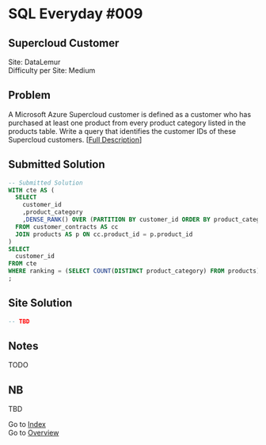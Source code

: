 # SQL Everyday \#009

## Supercloud Customer

Site: DataLemur\
Difficulty per Site: Medium

## Problem

A Microsoft Azure Supercloud customer is defined as a customer who has purchased at least one product from every product category listed in the products table. Write a query that identifies the customer IDs of these Supercloud customers. [[Full Description](https://datalemur.com/questions/supercloud-customer)]

## Submitted Solution

```sql
-- Submitted Solution
WITH cte AS (
  SELECT 
    customer_id
    ,product_category
    ,DENSE_RANK() OVER (PARTITION BY customer_id ORDER BY product_category) AS ranking
  FROM customer_contracts AS cc 
  JOIN products AS p ON cc.product_id = p.product_id
)
SELECT
  customer_id
FROM cte 
WHERE ranking = (SELECT COUNT(DISTINCT product_category) FROM products)
;
```

## Site Solution

```sql
-- TBD
```

## Notes

TODO

## NB

TBD

Go to [Index](../?tab=readme-ov-file#index)\
Go to [Overview](../?tab=readme-ov-file)

